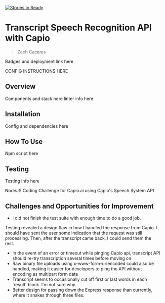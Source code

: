 [![Stories in Ready](https://badge.waffle.io/zcaceres/capio-api.png?label=ready&title=Ready)](https://waffle.io/zcaceres/capio-api?utm_source=badge)
# Transcript Speech Recognition API with Capio
> Zach Caceres

Badges and deployment link here

CONFIG INSTRUCTIONS HERE

## Overview
Components and stack here
linter info here

## Installation
Config and dependencies here

## How To Use
Npm script here

## Testing
Testing info here

NodeJS Coding Challenge for Capio.ai using Capio's Speech System API

## Challenges and Opportunities for Improvement
- I did not finish the test suite with enough time to do a good job.

Testing revealed a design flaw in how I handled the response from Capio. I should have sent the user some indication that the request was still processing. Then, after the transcript came back, I could send them the rest.

- In the event of an error or timeout while pinging Capio api, transcript API should re-try transcription several times before moving on
- Raw binary file uploads using x-www-form-urlencoded could also be handled, making it easier for developers to ping the API without encoding as multipart form data
- Transcript seems to occasionally cut off first or last words in each 'result' block. I'm not sure why.
- Better design for passing down the Express response than currently, where it snakes through three files.
